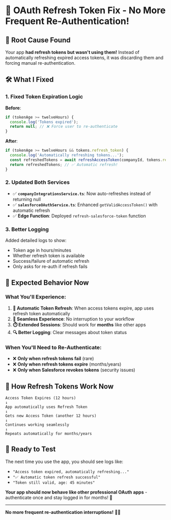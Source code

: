 # 🔧 OAuth Refresh Token Fix - No More Frequent Re-Authentication!

## 🎯 **Root Cause Found**
Your app **had refresh tokens but wasn't using them!** Instead of automatically refreshing expired access tokens, it was discarding them and forcing manual re-authentication.

## 🛠️ **What I Fixed**

### **1. Fixed Token Expiration Logic** 
**Before**: 
```typescript
if (tokenAge >= twelveHours) {
  console.log('Tokens expired');
  return null; // ❌ Force user to re-authenticate
}
```

**After**:
```typescript
if (tokenAge >= twelveHours && tokens.refresh_token) {
  console.log('Automatically refreshing tokens...');
  const refreshedTokens = await refreshAccessToken(companyId, tokens.refresh_token);
  return refreshedTokens; // ✅ Automatic refresh!
}
```

### **2. Updated Both Services**
- ✅ **`companyIntegrationsService.ts`**: Now auto-refreshes instead of returning null
- ✅ **`salesforceOAuthService.ts`**: Enhanced `getValidAccessToken()` with automatic refresh
- ✅ **Edge Function**: Deployed `refresh-salesforce-token` function

### **3. Better Logging**
Added detailed logs to show:
- Token age in hours/minutes
- Whether refresh token is available
- Success/failure of automatic refresh
- Only asks for re-auth if refresh fails

## 🎯 **Expected Behavior Now**

### **What You'll Experience**:
1. **🔄 Automatic Token Refresh**: When access tokens expire, app uses refresh token automatically
2. **📱 Seamless Experience**: No interruption to your workflow  
3. **⏱️ Extended Sessions**: Should work for **months** like other apps
4. **🔍 Better Logging**: Clear messages about token status

### **When You'll Need to Re-Authenticate**:
- ❌ **Only when refresh tokens fail** (rare)
- ❌ **Only when refresh tokens expire** (months/years)
- ❌ **Only when Salesforce revokes tokens** (security issues)

## 🚀 **How Refresh Tokens Work Now**

```
Access Token Expires (12 hours) 
↓
App automatically uses Refresh Token
↓  
Gets new Access Token (another 12 hours)
↓
Continues working seamlessly
↓
Repeats automatically for months/years
```

## 🧪 **Ready to Test**
The next time you use the app, you should see logs like:
- `"Access token expired, automatically refreshing..."`
- `"✅ Automatic token refresh successful"`
- `"Token still valid, age: 45 minutes"`

**Your app should now behave like other professional OAuth apps** - authenticate once and stay logged in for months! 🎉

---

**No more frequent re-authentication interruptions!** 🔐✨